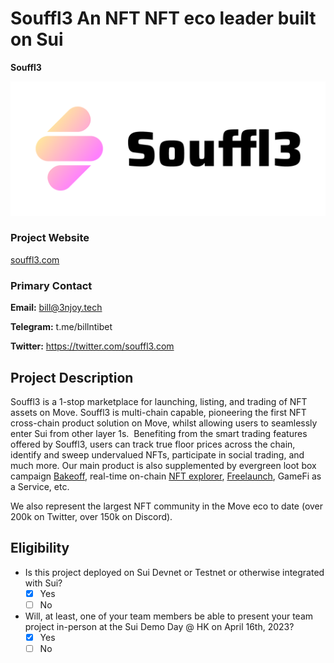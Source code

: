 # Souffl3  An NFT NFT eco leader built on Sui

**Souffl3**

![Souffl3 Logo](../assets/souffl3_logo_text_space_v2.png)

### Project Website
[souffl3.com](https://souffl3.com/)

### Primary Contact

**Email:** bill@3njoy.tech

**Telegram:** t.me/billntibet

**Twitter:** https://twitter.com/souffl3.com

## Project Description 

Souffl3 is a 1-stop marketplace for launching, listing, and trading of NFT assets  on Move. Souffl3 is multi-chain capable, pioneering the first NFT cross-chain product solution on Move, whilst allowing users to seamlessly enter Sui from other layer 1s. 
Benefiting from the smart trading features offered by Souffl3, users can track true floor prices across the chain, identify and sweep undervalued NFTs, participate in social trading, and much more.
Our main product is also supplemented by evergreen loot box campaign [Bakeoff](https://souffl3.com/bakeoff), real-time on-chain [NFT explorer](aptoscan.xyz), [Freelaunch](https://souffl3.com/freelaunch), GameFi as a Service, etc. 

We also represent the largest NFT community in the Move eco to date (over 200k on Twitter, over 150k on Discord).


## Eligibility

- Is this project deployed on Sui Devnet or Testnet or otherwise integrated with Sui?
    - [x] Yes
    - [ ] No
- Will, at least, one of your team members be able to present your team project in-person at the Sui Demo Day @ HK on April 16th, 2023?
    - [x] Yes
    - [ ] No
